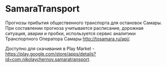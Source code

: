 # SamaraTransport
Прогнозы прибытия общественного транспорта для остановок Самары. При составлении прогноза учитывается расписание, дорожная ситуация, аварии и пробки, используется сервис аналитики Транспортного Оператора Самары http://tosamara.ru/api/.

Доступно для скачивания в Play Market - https://play.google.com/store/apps/details?id=com.nikolaychernov.samaratransport.
